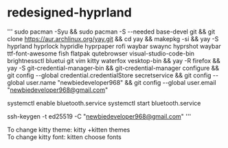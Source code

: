 # redesigned-hyprland
'''
sudo pacman -Syu && sudo pacman -S --needed base-devel git && git clone https://aur.archlinux.org/yay.git && cd yay && makepkg -si && yay -S hyprland hyprlock hypridle hyprpaper rofi waybar swaync hyprshot waybar ttf-font-awesome fish flatpak qutebrowser visual-studio-code-bin brightnessctl bluetui git vim kitty waterfox vesktop-bin && yay -R firefox && yay -S git-credential-manager-bin && git-credential-manager configure && git config --global credential.credentialStore secretservice && git config --global user.name "newbiedeveloper968" && git config --global user.email "newbiedeveloper968@gmail.com"

systemctl enable bluetooth.service
systemctl start bluetooth.service

ssh-keygen -t ed25519 -C "newbiedeveloper968@gmail.com"
'''

To change kitty theme: kitty +kitten themes<br>
To change kitty font: kitten choose fonts

